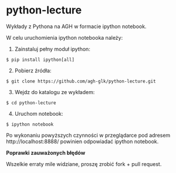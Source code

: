 python-lecture
==============

Wykłady z Pythona na AGH w formacie ipython notebook.

W celu uruchomienia ipython notebooka należy:

1. Zainstaluj pełny moduł ipython:

  ```
  $ pip install ipython[all]
  ```

2. Pobierz źródła:

  ```
  $ git clone https://github.com/agh-glk/python-lecture.git
  ```
  
3. Wejdz do katalogu ze wykładem:

  ```
  $ cd python-lecture
  ```
    
4. Uruchom notebook:

  ```
  $ ipython notebook
  ```
  

Po wykonaniu powyższych czynności w przeglądarce pod adresem http://localhost:8888/ powinien odpowiadać ipython notebook.


**Poprawki zauważonych błędów**

Wszelkie erraty mile widziane, proszę zrobić fork + pull request.
